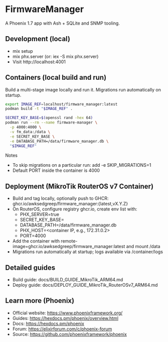 # FirmwareManager

A Phoenix 1.7 app with Ash + SQLite and SNMP tooling.

## Development (local)
- mix setup
- mix phx.server (or: iex -S mix phx.server)
- Visit http://localhost:4001

## Containers (local build and run)
Build a multi-stage image locally and run it. Migrations run automatically on startup.
```bash
export IMAGE_REF=localhost/firmware_manager:latest
podman build -t "$IMAGE_REF" .

SECRET_KEY_BASE=$(openssl rand -hex 64)
podman run --rm --name firmware-manager \
  -p 4000:4000 \
  -v fm_data:/data \
  -e SECRET_KEY_BASE \
  -e DATABASE_PATH=/data/firmware_manager.db \
  "$IMAGE_REF"
```
Notes
- To skip migrations on a particular run: add -e SKIP_MIGRATIONS=1
- Default PORT inside the container is 4000

## Deployment (MikroTik RouterOS v7 Container)
- Build and tag locally, optionally push to GHCR: ghcr.io/awksedgreep/firmware_manager:{latest,vX.Y.Z}
- On RouterOS, configure registry ghcr.io, create env list with:
  - PHX_SERVER=true
  - SECRET_KEY_BASE=<mix phx.gen.secret>
  - DATABASE_PATH=/data/firmware_manager.db
  - PHX_HOST=<container IP, e.g., 172.31.0.2>
  - PORT=4000
- Add the container with remote-image=ghcr.io/awksedgreep/firmware_manager:latest and mount /data
- Migrations run automatically at startup; logs available via /container/logs

## Detailed guides
- Build guide: docs/BUILD_GUIDE_MikroTik_ARM64.md
- Deploy guide: docs/DEPLOY_GUIDE_MikroTik_RouterOSv7_ARM64.md

## Learn more (Phoenix)
- Official website: https://www.phoenixframework.org/
- Guides: https://hexdocs.pm/phoenix/overview.html
- Docs: https://hexdocs.pm/phoenix
- Forum: https://elixirforum.com/c/phoenix-forum
- Source: https://github.com/phoenixframework/phoenix
